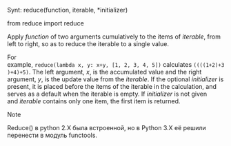 Synt: reduce(function, iterable, \*initializer)

from reduce import reduce

Apply _function_ of two arguments cumulatively to the items of _iterable_, from left to right, so as to reduce the iterable to a single value.

For example, `reduce(lambda x, y: x+y, [1, 2, 3, 4, 5])` calculates `((((1+2)+3)+4)+5)`. The left argument, _x_, is the accumulated value and the right argument, _y_, is the update value from the _iterable_. If the optional _initializer_ is present, it is placed before the items of the iterable in the calculation, and serves as a default when the iterable is empty. If _initializer_ is not given and _iterable_ contains only one item, the first item is returned.

> [!note]
>  Reduce() в python 2.X была встроенной, но в Python 3.X её решили перенести в модуль functools.
